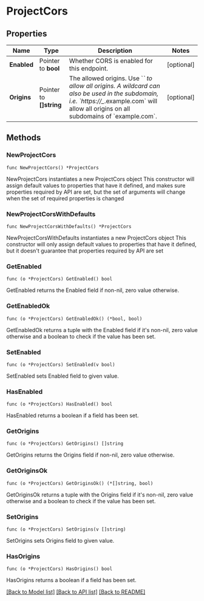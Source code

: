 # ProjectCors

## Properties

Name | Type | Description | Notes
------------ | ------------- | ------------- | -------------
**Enabled** | Pointer to **bool** | Whether CORS is enabled for this endpoint. | [optional] 
**Origins** | Pointer to **[]string** | The allowed origins. Use &#x60;*&#x60; to allow all origins. A wildcard can also be used in the subdomain, i.e. &#x60;https://_*.example.com&#x60; will allow all origins on all subdomains of &#x60;example.com&#x60;. | [optional] 

## Methods

### NewProjectCors

`func NewProjectCors() *ProjectCors`

NewProjectCors instantiates a new ProjectCors object
This constructor will assign default values to properties that have it defined,
and makes sure properties required by API are set, but the set of arguments
will change when the set of required properties is changed

### NewProjectCorsWithDefaults

`func NewProjectCorsWithDefaults() *ProjectCors`

NewProjectCorsWithDefaults instantiates a new ProjectCors object
This constructor will only assign default values to properties that have it defined,
but it doesn't guarantee that properties required by API are set

### GetEnabled

`func (o *ProjectCors) GetEnabled() bool`

GetEnabled returns the Enabled field if non-nil, zero value otherwise.

### GetEnabledOk

`func (o *ProjectCors) GetEnabledOk() (*bool, bool)`

GetEnabledOk returns a tuple with the Enabled field if it's non-nil, zero value otherwise
and a boolean to check if the value has been set.

### SetEnabled

`func (o *ProjectCors) SetEnabled(v bool)`

SetEnabled sets Enabled field to given value.

### HasEnabled

`func (o *ProjectCors) HasEnabled() bool`

HasEnabled returns a boolean if a field has been set.

### GetOrigins

`func (o *ProjectCors) GetOrigins() []string`

GetOrigins returns the Origins field if non-nil, zero value otherwise.

### GetOriginsOk

`func (o *ProjectCors) GetOriginsOk() (*[]string, bool)`

GetOriginsOk returns a tuple with the Origins field if it's non-nil, zero value otherwise
and a boolean to check if the value has been set.

### SetOrigins

`func (o *ProjectCors) SetOrigins(v []string)`

SetOrigins sets Origins field to given value.

### HasOrigins

`func (o *ProjectCors) HasOrigins() bool`

HasOrigins returns a boolean if a field has been set.


[[Back to Model list]](../README.md#documentation-for-models) [[Back to API list]](../README.md#documentation-for-api-endpoints) [[Back to README]](../README.md)


